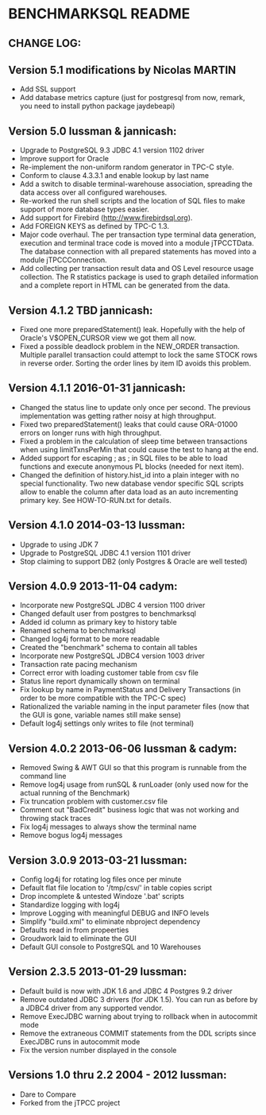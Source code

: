 BENCHMARKSQL README
===================

CHANGE LOG:
-----------

Version 5.1 modifications by Nicolas MARTIN
--------------------------------------
 +  Add SSL support 
 +  Add database metrics capture (just for postgresql from now, remark, you need to install python package jaydebeapi)
 

Version 5.0 lussman & jannicash:
--------------------------------------
  +  Upgrade to PostgreSQL 9.3 JDBC 4.1 version 1102 driver
  +  Improve support for Oracle
  +  Re-implement the non-uniform random generator in TPC-C style.
  +  Conform to clause 4.3.3.1 and enable lookup by last name
  +  Add a switch to disable terminal-warehouse association, spreading
     the data access over all configured warehouses.
  +  Re-worked the run shell scripts and the location of SQL files to
     make support of more database types easier.
  +  Add support for Firebird (http://www.firebirdsql.org).
  +  Add FOREIGN KEYS as defined by TPC-C 1.3.
  +  Major code overhaul. The per transaction type terminal data
     generation, execution and terminal trace code is moved into a
     module jTPCCTData. The database connection with all prepared
     statements has moved into a module jTPCCConnection.
  +  Add collecting per transaction result data and OS Level
     resource usage collection. The R statistics package is used
     to graph detailed information and a complete report in HTML
     can be generated from the data.

Version 4.1.2 TBD jannicash:
-----------------------------------
  + Fixed one more preparedStatement() leak. Hopefully with the help
    of Oracle's V$OPEN_CURSOR view we got them all now.
  + Fixed a possible deadlock problem in the NEW_ORDER transaction.
    Multiple parallel transaction could attempt to lock the same
    STOCK rows in reverse order. Sorting the order lines by item ID
    avoids this problem.

Version 4.1.1 2016-01-31 jannicash:
-----------------------------------
  + Changed the status line to update only once per second. The previous
    implementation was getting rather noisy at high throughput.
  + Fixed two preparedStatement() leaks that could cause ORA-01000 errors
    on longer runs with high throughput.
  + Fixed  a problem in the calculation of sleep time between
    transactions when using limitTxnsPerMin that could cause the test
    to hang at the end.
  + Added support for escaping ; as \; in SQL files to be able to load
    functions and execute anonymous PL blocks (needed for next item).
  + Changed the definition of history.hist_id into a plain integer with
    no special functionality. Two new database vendor specific SQL
    scripts allow to enable the column after data load as an auto
    incrementing primary key. See HOW-TO-RUN.txt for details.

Version 4.1.0 2014-03-13 lussman:
---------------------------------
  + Upgrade to using JDK 7
  + Upgrade to PostgreSQL JDBC 4.1 version 1101 driver
  + Stop claiming to support DB2 (only Postgres & Oracle are well tested)

Version 4.0.9 2013-11-04 cadym:
-------------------------------
  + Incorporate new PostgreSQL JDBC 4 version 1100 driver
  + Changed default user from postgres to benchmarksql
  + Added id column as primary key to history table
  + Renamed schema to benchmarksql
  + Changed log4j format to be more readable
  + Created the "benchmark" schema to contain all tables
  + Incorporate new PostgreSQL JDBC4 version 1003 driver
  + Transaction rate pacing mechanism
  + Correct error with loading customer table from csv file
  + Status line report dynamically shown on terminal
  + Fix lookup by name in PaymentStatus and Delivery Transactions
    (in order to be more compatible with the TPC-C spec)
  + Rationalized the variable naming in the input parameter files
    (now that the GUI is gone, variable names still make sense)
  + Default log4j settings only writes to file (not terminal)

Version 4.0.2  2013-06-06   lussman & cadym:
--------------------------------------------
  + Removed Swing & AWT GUI so that this program is runnable from
    the command line
  + Remove log4j usage from runSQL & runLoader (only used now for
    the actual running of the Benchmark)
  + Fix truncation problem with customer.csv file
  + Comment out "BadCredit" business logic that was not working
    and throwing stack traces
  + Fix log4j messages to always show the terminal name
  + Remove bogus log4j messages

Version 3.0.9 2013-03-21  lussman:
----------------------------------
  + Config log4j for rotating log files once per minute
  + Default flat file location to '/tmp/csv/' in
    table copies script
  + Drop incomplete & untested Windoze '.bat' scripts
  + Standardize logging with log4j
  + Improve Logging with meaningful DEBUG and INFO levels
  + Simplify "build.xml" to eliminate nbproject dependency
  + Defaults read in from propeerties
  + Groudwork laid to eliminate the GUI
  + Default GUI console to PostgreSQL and 10 Warehouses

Version 2.3.5  2013-01-29  lussman:
-----------------------------------
  + Default build is now with JDK 1.6 and JDBC 4 Postgres 9.2 driver
  + Remove outdated JDBC 3 drivers (for JDK 1.5).  You can run as
    before by a JDBC4 driver from any supported vendor.
  + Remove ExecJDBC warning about trying to rollback when in
    autocommit mode
  + Remove the extraneous COMMIT statements from the DDL scripts
    since ExecJDBC runs in autocommit mode
  + Fix the version number displayed in the console

Versions 1.0 thru 2.2  2004 - 2012 lussman:
-------------------------------------------
  + Dare to Compare
  + Forked from the jTPCC project
